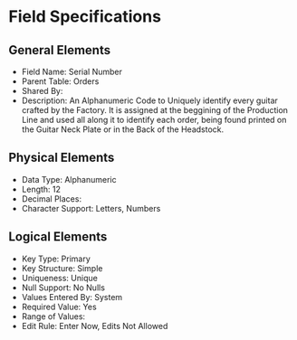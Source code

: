 # Field Specifications

## General Elements

- Field Name: Serial Number
- Parent Table: Orders
- Shared By: 
- Description: An Alphanumeric Code to Uniquely identify every guitar crafted by the Factory. It is assigned at the beggining of the Production Line and used all along it to identify each order, being found printed on the Guitar Neck Plate or in the Back of the Headstock.

## Physical Elements

- Data Type: Alphanumeric
- Length: 12
- Decimal Places: 
- Character Support: Letters, Numbers

## Logical Elements

- Key Type: Primary
- Key Structure: Simple
- Uniqueness: Unique
- Null Support: No Nulls
- Values Entered By: System
- Required Value: Yes
- Range of Values: 
- Edit Rule: Enter Now, Edits Not Allowed
